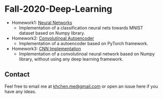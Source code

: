 # Fall-2020-Deep-Learning

- Homework1: [Neural Networks](./homework1)
    - Implementation of a classification neural nets towards MNIST dataset based on Numpy library.
- Homework2: [Convolutinoal Autoencoder](./homework2)
    - Implementation of a autoencoder based on PyTorch framework.
- Homework3: [CNN Implementation](./homework3)
    - Implementation of a convolutinoal neural network based on Numpy library, without using any deep learning framework.

## Contact

Feel free to email me at [khchen.me@gmail.com](mailto:khchen.me@gmail.com) or open an issue here if you have any ideas.
